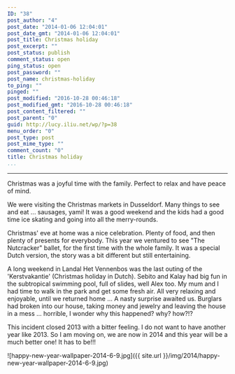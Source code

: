 ```yaml
---
ID: "38"
post_author: "4"
post_date: "2014-01-06 12:04:01"
post_date_gmt: "2014-01-06 12:04:01"
post_title: Christmas holiday
post_excerpt: ""
post_status: publish
comment_status: open
ping_status: open
post_password: ""
post_name: christmas-holiday
to_ping: ""
pinged: ""
post_modified: "2016-10-28 00:46:18"
post_modified_gmt: "2016-10-28 00:46:18"
post_content_filtered: ""
post_parent: "0"
guid: http://lucy.iliu.net/wp/?p=38
menu_order: "0"
post_type: post
post_mime_type: ""
comment_count: "0"
title: Christmas holiday
...
```

---

Christmas was a joyful time with the family. Perfect to relax and have peace of mind.

We were visiting the Christmas markets in Dusseldorf. Many things to see and eat ... sausages, yami! It was a good weekend and the kids had a good time ice skating and going into all the merry-rounds.

Christmas' eve at home was a nice celebration. Plenty of food, and then plenty of presents for everybody. This year we ventured to see "The Nutcracker" ballet, for the first time with the whole family. It was a special Dutch version, the story was a bit different but still entertaining.

A long weekend in Landal Het Vennenbos was the last outing of the 'Kerstvakantie' (Christmas holiday in Dutch). Sebito and Kalay had big fun in the subtropical swimming pool, full of slides, well Alex too. My mum and I had time to walk in the park and get some fresh air. All very relaxing and enjoyable, until we returned home ... A nasty surprise awaited us. Burglars had broken into our house, taking money and jewelry and leaving the house in a mess ... horrible, I wonder why this happened? why? how?!?

This incident closed 2013 with a bitter feeling. I do not want to have another year like 2013. So I am moving on, we are now in 2014 and this year will be a much better one! It has to be!!!

![happy-new-year-wallpaper-2014-6-9.jpg]({{ site.url }}/img/2014/happy-new-year-wallpaper-2014-6-9.jpg)

